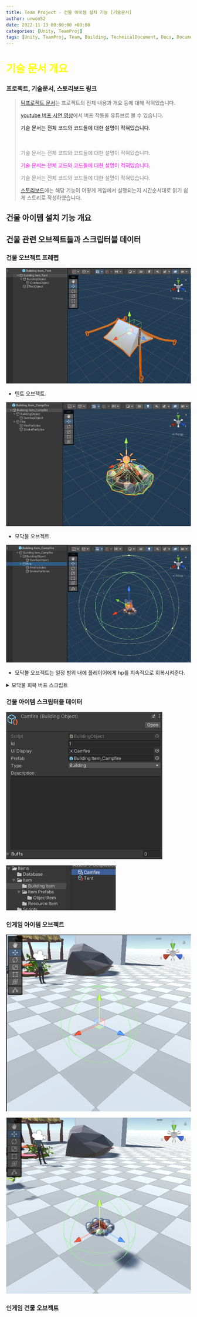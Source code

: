 ```yaml
---
title: Team Project - 건물 아이템 설치 기능 [기술문서]
author: unwoo52
date: 2022-11-13 00:00:00 +09:00
categories: [Unity, TeamProj]
tags: [Unity, TeamProj, Team, Building, TechnicalDocument, Docs, Document]
---
```


# <span style="color:yellow">기술 문서 개요</span>

### 프로젝트, 기술문서, 스토리보드 링크

> [팀프로젝트 문서](https://unwoo52.github.io/posts/Team-Project-About/)는 프로젝트의 전체 내용과 개요 등에 대해 적혀있습니다.
>
> [youtube 버프 시연 영상](https://youtu.be/XYon_3MIK5E?t=72)에서 버프 작동을 유튜브로 볼 수 있습니다.
>
> <span style="color:#000000">기술 문서는 전체 코드와 코드들에 대한 설명이 적혀있습니다.</span>
> 
> <span style="color:#ffffff">기술 문서는 전체 코드와 코드들에 대한 설명이 적혀있습니다.</span>
> 
> <span style="color:#888888">기술 문서는 전체 코드와 코드들에 대한 설명이 적혀있습니다.</span>
> 
> <span style="color:#ff00ff">기술 문서는 전체 코드와 코드들에 대한 설명이 적혀있습니다.</span>
> 
> <span style="color:#808080">기술 문서는 전체 코드와 코드들에 대한 설명이 적혀있습니다.</span>
> 
> [스토리보드]()에는 해당 기능이 어떻게 게임에서 실행되는지 시간순서대로 읽기 쉽게 스토리로 작성하였습니다.

## 건물 아이템 설치 기능 개요






## 건물 관련 오브젝트들과 스크립터블 데이터

### 건물 오브젝트 프레펩

![imagename](/assets/image/Project/TeamProject/BuildingObjectSystem/003.png)

- 텐트 오브젝트.

![imagename](/assets/image/Project/TeamProject/BuildingObjectSystem/001.png)

- 모닥불 오브젝트.

![imagename](/assets/image/Project/TeamProject/BuildingObjectSystem/002.png)

- 모닥불 오브젝트는 일정 범위 내에 플레이어에게 hp를 지속적으로 회복시켜준다.


<details>
<summary>모닥불 회복 버프 스크립트</summary>
<div markdown="1">

```cs
using System.Collections;
using System.Collections.Generic;
using UnityEngine;
using Player;

public class BO_CampFireScript : MonoBehaviour
{
    readonly WaitForSeconds HealDelayTime = new(5.0f);
    [SerializeField]
    private List<PlayerScript> playerList;
    private Coroutine healCoroutine;
    #region Method
    private void Start()
    {
        healCoroutine = StartCoroutine(HealPlayer());
    }
    IEnumerator HealPlayer()
    {
        while (this.gameObject != null)
        {
            foreach (PlayerScript pl in playerList)
            {
                pl.myInfo.CurHP += 5f;
            }
            yield return HealDelayTime;
        }
    }
    #endregion
    #region OnTrigger
    private void OnTriggerEnter(Collider other)
    {
        if (other.gameObject.layer == 6)
        {
            //playerList.Add(other.GetComponent<PlayerScript>());
            if (other.TryGetComponent(out PlayerScript playerscript)) playerList.Add(playerscript);
        }
    }

    private void OnTriggerExit(Collider other)
    {
        if (other.gameObject.layer == 6)
        {
            //playerList.Remove(other.GetComponent<PlayerScript>());
            if (other.TryGetComponent(out PlayerScript playerscript)) playerList.Remove(playerscript);
        }
    }
    #endregion
}
```

> OnTriggerEnter로 범위 내 플레이어들을 List<PlayerScript> playerList에 저장하여 일정 시간마다 hp를 회복시킴.

</div>
</details>

  
### 건물 아이템 스크립터블 데이터

![imagename](/assets/image/Project/TeamProject/BuildingObjectSystem/004.png)

![imagename](/assets/image/Project/TeamProject/BuildingObjectSystem/005.png)

### 인게임 아이템 오브젝트

![imagename](/assets/image/Project/TeamProject/BuildingObjectSystem/006.png)

![imagename](/assets/image/Project/TeamProject/BuildingObjectSystem/007.png)

### 인게임 건물 오브젝트




